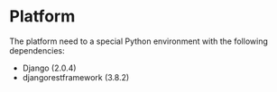 # Platform
The platform need to a special Python environment with the following dependencies:
- Django (2.0.4)
- djangorestframework (3.8.2)
